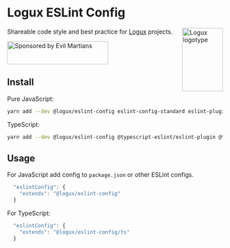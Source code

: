 # Logux ESLint Config

<img align="right" width="95" height="148" title="Logux logotype"
     src="https://logux.io/branding/logotype.svg">

Shareable code style and best practice for [Logux] projects.

[Logux]: https://logux.io/

<a href="https://evilmartians.com/?utm_source=logux-docs">
  <img src="https://evilmartians.com/badges/sponsored-by-evil-martians.svg"
       alt="Sponsored by Evil Martians" width="236" height="54">
</a>

## Install

Pure JavaScript:

```sh
yarn add --dev @logux/eslint-config eslint-config-standard eslint-plugin-promise eslint-plugin-jest eslint-plugin-node eslint-plugin-security eslint-plugin-import eslint-plugin-prefer-let eslint-plugin-prettierx eslint-plugin-unicorn eslint
```

TypeScript:

```sh
yarn add --dev @logux/eslint-config @typescript-eslint/eslint-plugin @typescript-eslint/parser typescript eslint-config-standard eslint-plugin-promise eslint-plugin-jest eslint-plugin-node eslint-plugin-security eslint-plugin-import eslint-plugin-prefer-let eslint-plugin-prettierx eslint-plugin-unicorn eslint
```


## Usage

For JavaScript add config to `package.json` or other ESLint configs.

```js
  "eslintConfig": {
    "extends": "@logux/eslint-config"
  }
```

For TypeScript:

```js
  "eslintConfig": {
    "extends": "@logux/eslint-config/ts"
  }
```
